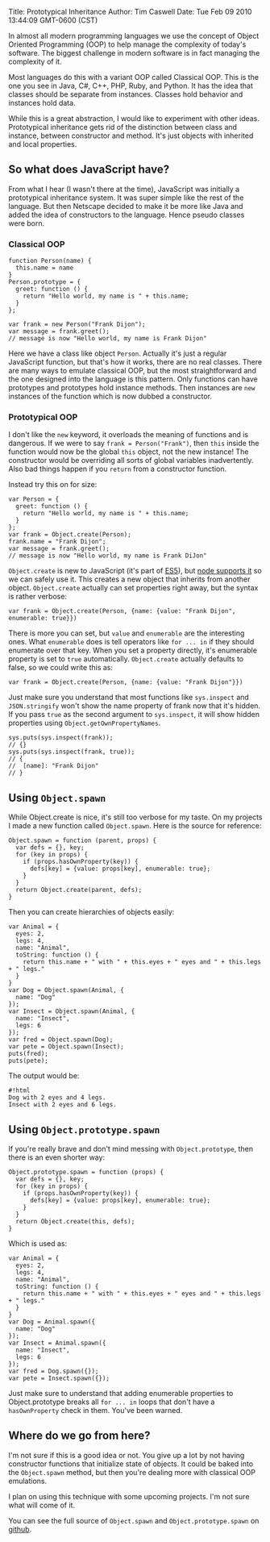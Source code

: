 Title: Prototypical Inheritance
Author: Tim Caswell
Date: Tue Feb 09 2010 13:44:09 GMT-0600 (CST)

In almost all modern programming languages we use the concept of Object Oriented Programming (OOP) to help manage the complexity of today's software.  The biggest challenge in modern software is in fact managing the complexity of it.

Most languages do this with a variant OOP called Classical OOP.  This is the one you see in Java, C#, C++, PHP, Ruby, and Python.  It has the idea that classes should be separate from instances.  Classes hold behavior and instances hold data.

While this is a great abstraction, I would like to experiment with other ideas.  Prototypical inheritance gets rid of the distinction between class and instance, between constructor and method.  It's just objects with inherited and local properties.

## So what does JavaScript have? ##

From what I hear (I wasn't there at the time), JavaScript was initially a prototypical inheritance system.  It was super simple like the rest of the language.  But then Netscape decided to make it be more like Java and added the idea of constructors to the language. Hence pseudo classes were born.

### Classical OOP

    function Person(name) {
      this.name = name
    }
    Person.prototype = {
      greet: function () {
        return "Hello world, my name is " + this.name;
      }
    };

    var frank = new Person("Frank Dijon");
    var message = frank.greet();
    // message is now "Hello world, my name is Frank Dijon"

Here we have a class like object `Person`.  Actually it's just a regular JavaScript function, but that's how it works, there are no real classes.  There are many ways to emulate classical OOP, but the most straightforward and the one designed into the language is this pattern.  Only functions can have prototypes and prototypes hold instance methods.  Then instances are `new` instances of the function which is now dubbed a constructor.

### Prototypical OOP

I don't like the `new` keyword, it overloads the meaning of functions and is dangerous.  If we were to say `frank = Person("Frank")`, then `this` inside the function would now be the global `this` object, not the new instance! The constructor would be overriding all sorts of global variables inadvertently.  Also bad things happen if you `return` from a constructor function.

Instead try this on for size:

    var Person = {
      greet: function () {
        return "Hello world, my name is " + this.name;
      }
    };
    var frank = Object.create(Person);
    frank.name = "Frank Dijon";
    var message = frank.greet();
    // message is now "Hello world, my name is Frank DiJon"

`Object.create` is new to JavaScript (it's part of [ES5]), but [node supports it][] so we can safely use it.  This creates a new object that inherits from another object.  `Object.create` actually can set properties right away, but the syntax is rather verbose:

    var frank = Object.create(Person, {name: {value: "Frank Dijon", enumerable: true}})

There is more you can set, but `value` and `enumerable` are the interesting ones.  What `enumerable` does is tell operators like `for ... in` if they should enumerate over that key.  When you set a property directly, it's enumerable property is set to `true` automatically.  `Object.create` actually defaults to false, so we could write this as:

    var frank = Object.create(Person, {name: {value: "Frank Dijon"}})

Just make sure you understand that most functions like `sys.inspect` and `JSON.stringify` won't show the name property of frank now that it's hidden.  If you pass `true` as the second argument to `sys.inspect`, it will show hidden properties using `Object.getOwnPropertyNames`.

    sys.puts(sys.inspect(frank));
    // {}
    sys.puts(sys.inspect(frank, true));
    // {
    //  [name]: "Frank Dijon"
    // }

## Using `Object.spawn`

While Object.create is nice, it's still too verbose for my taste.  On my projects I made a new function called `Object.spawn`.  Here is the source for reference:

    Object.spawn = function (parent, props) {
      var defs = {}, key;
      for (key in props) {
        if (props.hasOwnProperty(key)) {
          defs[key] = {value: props[key], enumerable: true};
        }
      }
      return Object.create(parent, defs);
    }

Then you can create hierarchies of objects easily:

    var Animal = {
      eyes: 2,
      legs: 4,
      name: "Animal",
      toString: function () {
        return this.name + " with " + this.eyes + " eyes and " + this.legs + " legs."
      }
    }
    var Dog = Object.spawn(Animal, {
      name: "Dog"
    });
    var Insect = Object.spawn(Animal, {
      name: "Insect",
      legs: 6
    });
    var fred = Object.spawn(Dog);
    var pete = Object.spawn(Insect);
    puts(fred);
    puts(pete);

The output would be:

    #!html
    Dog with 2 eyes and 4 legs.
    Insect with 2 eyes and 6 legs.

## Using `Object.prototype.spawn`

If you're really brave and don't mind messing with `Object.prototype`, then there is an even shorter way:

    Object.prototype.spawn = function (props) {
      var defs = {}, key;
      for (key in props) {
        if (props.hasOwnProperty(key)) {
          defs[key] = {value: props[key], enumerable: true};
        }
      }
      return Object.create(this, defs);
    }

Which is used as:

    var Animal = {
      eyes: 2,
      legs: 4,
      name: "Animal",
      toString: function () {
        return this.name + " with " + this.eyes + " eyes and " + this.legs + " legs."
      }
    }
    var Dog = Animal.spawn({
      name: "Dog"
    });
    var Insect = Animal.spawn({
      name: "Insect",
      legs: 6
    });
    var fred = Dog.spawn({});
    var pete = Insect.spawn({});

Just make sure to understand that adding enumerable properties to Object.prototype breaks all `for ... in` loops that don't have a `hasOwnProperty` check in them.  You've been warned.

## Where do we go from here?

I'm not sure if this is a good idea or not.  You give up a lot by not having constructor functions that initialize state of objects.  It could be baked into the `Object.spawn` method, but then you're dealing more with classical OOP emulations.

I plan on using this technique with some upcoming projects. I'm not sure what will come of it.

You can see the full source of `Object.spawn` and `Object.prototype.spawn` on [github][].

[github]: http://github.com/creationix/howtonode.org/tree/master/articles/prototypical-inheritance
[node supports it]: http://wiki.github.com/ry/node/ecma-5mozilla-features-implemented-in-v8
[ES5]: http://www.ecma-international.org/publications/standards/Ecma-262.htm